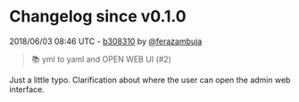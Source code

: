 # Changelog since v0.1.0

2018/06/03 08:46 UTC - [b308310](https://github.com/hassio-addons/addon-influxdb/commit/b3083101fe9372f82e3d5ece7c80ebe01b6cd25d) by [@ferazambuja](https://github.com/ferazambuja)
> :books: yml to yaml and OPEN WEB UI (#2)

Just a little typo.
Clarification about where the user can open the admin web interface. 

